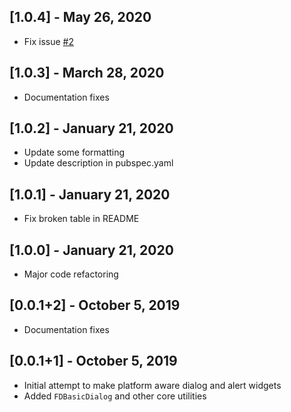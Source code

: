 ## [1.0.4] - May 26, 2020
* Fix issue [#2](https://github.com/joshuadeguzman/flutter_dialogs/issues/2)

## [1.0.3] - March 28, 2020
* Documentation fixes

## [1.0.2] - January 21, 2020

* Update some formatting
* Update description in pubspec.yaml

## [1.0.1] - January 21, 2020

* Fix broken table in README

## [1.0.0] - January 21, 2020

* Major code refactoring

## [0.0.1+2] - October 5, 2019

* Documentation fixes

## [0.0.1+1] - October 5, 2019

* Initial attempt to make platform aware dialog and alert widgets
* Added `FDBasicDialog` and other core utilities
